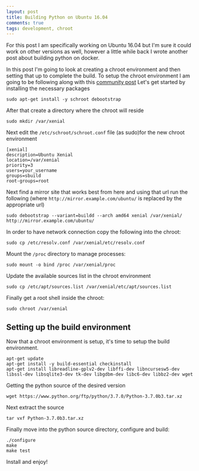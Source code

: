 ```yaml
---
layout: post
title: Building Python on Ubuntu 16.04
comments: true
tags: development, chroot
---
```


For this post I am specifically working on Ubuntu 16.04 but I'm sure it 
could work on other versions as well, however a little while back I wrote 
another post about building python on docker.

In this post I'm going to look at creating a chroot environment and then 
setting that up to complete the build. To setup the chroot environment I 
am going to be following along with this [community post](https://help.ubuntu.com/community/BasicChroot)
Let's get started by installing the necessary packages

`sudo apt-get install -y schroot debootstrap`

After that create a directory where the chroot will reside

`sudo mkdir /var/xenial`

Next edit the `/etc/schroot/schroot.conf` file (as sudo)for the new chroot environment

```
[xenial]
description=Ubuntu Xenial
location=/var/xenial
priority=3
users=your_username
groups=sbuild
root-groups=root
```

Next find a mirror site that works best from here and using that url 
run the following (where `http://mirror.example.com/ubuntu/` is replaced by 
the appropriate url)

```
sudo debootstrap --variant=buildd --arch amd64 xenial /var/xenial/ http://mirror.example.com/ubuntu/
```

In order to have network connection copy the following into the chroot:

`sudo cp /etc/resolv.conf /var/xenial/etc/resolv.conf`

Mount the `/proc` directory to manage processes:

`sudo mount -o bind /proc /var/xenial/proc`

Update the available sources list in the chroot environment

`sudo cp /etc/apt/sources.list /var/xenial/etc/apt/sources.list`

Finally get a root shell inside the chroot:

`sudo chroot /var/xenial`

Setting up the build environment
--------------------------------

Now that a chroot environment is setup, it's time to setup the build 
environment.

```
apt-get update
apt-get install -y build-essential checkinstall
apt-get install libreadline-gplv2-dev libffi-dev libncursesw5-dev libssl-dev libsqlite3-dev tk-dev libgdbm-dev libc6-dev libbz2-dev wget
```

Getting the python source of the desired version 

`wget https://www.python.org/ftp/python/3.7.0/Python-3.7.0b3.tar.xz`

Next extract the source

`tar vxf Python-3.7.0b3.tar.xz`

Finally move into the python source directory, configure and build:

```
./configure
make
make test
```

Install and enjoy!

